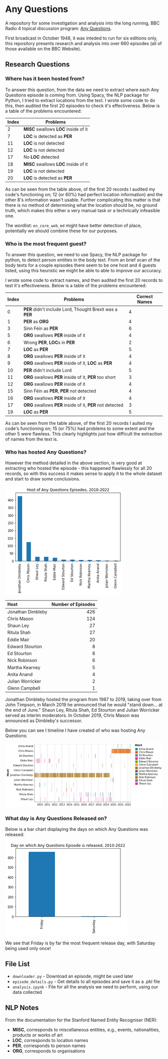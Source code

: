 # Any Questions

A repository for some investigation and analysis into the long running, BBC Radio 4 topical discussion program: [Any Questions](https://www.bbc.co.uk/programmes/b006qgvj).

First broadcast in October 1948, it was inteded to run for six editions only, this repository presents research and analysis into over 660 episodes (all of those available on the BBC Website).

## Research Questions

### Where has it been hosted from?

To answer this question, from the data we need to extract where each Any Questions episode is coming from.
Using Spacy, the NLP package for Python, I tried to extract locations from the text. I wrote some code to do this, then audited the first 20 episodes to check it's effectiveness. Below is a table of the problems encountered:

| Index       | Problems |
| ----------- | ----------- |
| 2 | **MISC** swallows **LOC** inside of it |
| 7 | **LOC** is detected as **PER** |
| 11 | **LOC** is not detected |
| 12 | **LOC** is not detected |
| 17 | No **LOC** detected |
| 18 | **MISC** swallows **LOC** inside of it |
| 19 | **LOC** is not detected |
| 20 | **LOC** is detected as **PER** |

As can be seen from the table above, of the first 20 records I audited my code's functioning on; 12 (or 60%) had perfect location information) and the other 8's information wasn't usable. Further complicating this matter is that there is no method of determining what the location should be, no ground truth, which makes this either a very manual task or a technically infeasible one.

The wordlist: ``en_core_web_md`` might have better detection of place, potentially we should combine these for our purposes.

### Who is the most frequent guest?

To answer this question, we need to use Spacy, the NLP package for python, to detect person entities in the body text.
From an brief scan of the body texts for a couple episodes there seem to be one host and 4 guests listed, using this heuristic we might be able to able to improve our accuracy.

I wrote some code to extract names, and then audited the first 20 records to test it's effectiveness. Below is a table of the problems encountered:

| Index       | Problems | Correct Names
| ----------- | ----------- |----------- |
| 0 | **PER** didn't include Lord, Thought Brexit was a **PER** | 4 |
| 1 | **PER** as **ORG** | 4 |
| 3 | Sinn Féin as **PER** | 6 |
| 5 | **ORG** swallows **PER** inside of it | 4 |
| 6 | Wrong **PER**, **LOC**s in **PER** | 2 |
| 7 | **LOC** as **PER** | 5 |
| 8 | **ORG** swallows **PER** inside of it | 4 |
| 9 | **ORG** swallows **PER** inside of it, **LOC** as **PER** | 4 |
| 10 | **PER** didn't include Lord | 5 |
| 11 | **ORG** swallows **PER** inside of it, **PER** too short | 3 |
| 12 | **ORG** swallows **PER** inside of it | 4 |
| 15 | Sinn Féin as **PER**, **PER** not detected | 4 |
| 16 | **ORG** swallows **PER** inside of it | 4 |
| 17 | **ORG** swallows **PER** inside of it, **PER** not detected | 3 |
| 19 | **LOC** as **PER** | 5 |

As can be seen from the table above, of the first 20 records I auited my code's functioning on; 15 (or 75%) had problems to some extent and the other 5 were flawless. This clearly highlights just how difficult the extraction of names from the text is.

### Who has hosted Any Questions?

However the method detailed in the above section, is very good at extracting who hosted the episode - this happened flawlessly for all 20 records, so with this success it makes sense to apply it to the whole dataset and start to draw some conclusions.

![hosts bar chart](images/hosts.png)

|   Host | Number of Episodes |
|:------------------|-------:|
| Jonathan Dimbleby |    426 |
| Chris Mason       |    124 |
| Shaun Ley         |     27 |
| Ritula Shah       |     27 |
| Eddie Mair        |     20 |
| Edward Stourton   |      8 |
| Ed Stourton       |      8 |
| Nick Robinson     |      6 |
| Martha Kearney    |      5 |
| Anita Anand       |      4 |
| Julian Worricker  |      2 |
| Glenn Campbell    |      1 |

Jonathan Dimbleby hosted the program from 1987 to 2019, taking over from John Timpson, in March 2019 he announced that he would "stand down... at the end of June." Shaun Ley, Ritula Shah, Ed Stourton and Julian Worricker served as interim moderators. In October 2019, Chris Mason was announced as Dimbleby's successor.

Below you can see I timeline I have created of who was hosting Any Questions:

![hosts timeline](images/timeline.png)

### What day is Any Questions Released on?

Below is a bar chart displaying the days on which Any Questions was released:

![release day bar chart](images/release_day.png)

We see that Friday is by far the most frequent release day, with Saturday being used only once! 

## File List

- ```downloader.py``` - Download an episode, might be used later
- ```episode_details.py``` - Get details to all episodes and save it as a .pkl file
- ```analysis.ipynb``` - File for all the analysis we need to perform, using our data collected

## NLP Notes

From the documentation for the Stanford Named Entity Recogniser (NER):

- **MISC**, corresponds to miscellaneous entities, e.g., events, nationalities, products or works of art
- **LOC**, corresponds to location names
- **PER**, corresponds to person names
- **ORG**, corresponds to organisations
